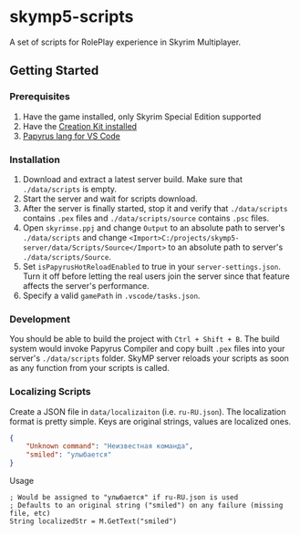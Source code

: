 # skymp5-scripts

A set of scripts for RolePlay experience in Skyrim Multiplayer.

## Getting Started

### Prerequisites

1. Have the game installed, only Skyrim Special Edition supported
2. Have the [Creation Kit installed](https://github.com/joelday/papyrus-lang/wiki/Creation-Kit#installation)
3. [Papyrus lang for VS Code](https://marketplace.visualstudio.com/items?itemName=joelday.papyrus-lang-vscode)

### Installation

1. Download and extract a latest server build. Make sure that `./data/scripts` is empty.
2. Start the server and wait for scripts download. 
3. After the server is finally started, stop it and verify that `./data/scripts` contains `.pex` files and `./data/scripts/source` contains `.psc` files.
4. Open `skyrimse.ppj` and change `Output` to an absolute path to server's `./data/scripts` and change `<Import>C:/projects/skymp5-server/data/Scripts/Source</Import>` to an absolute path to server's `./data/scripts/Source`.
5. Set `isPapyrusHotReloadEnabled` to true in your `server-settings.json`. Turn it off before letting the real users join the server since that feature affects the server's performance.
6. Specify a valid `gamePath` in `.vscode/tasks.json`.

### Development

You should be able to build the project with `Ctrl + Shift + B`. The build system would invoke Papyrus Compiler and copy built `.pex` files into your server's `./data/scripts` folder. SkyMP server reloads your scripts as soon as any function from your scripts is called.

### Localizing Scripts

Create a JSON file in `data/localizaiton` (i.e. `ru-RU.json`). The localization format is pretty simple. Keys are original strings, values are localized ones.
```json
{
    "Unknown command": "Неизвестная команда",
    "smiled": "улыбается"
}
```
Usage
```Papyrus
; Would be assigned to "улыбается" if ru-RU.json is used
; Defaults to an original string ("smiled") on any failure (missing file, etc)
String localizedStr = M.GetText("smiled")
```
